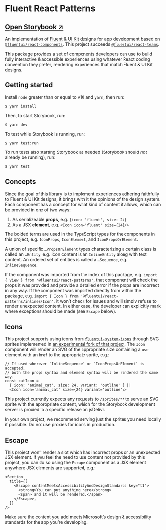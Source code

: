 # Fluent React Patterns

## [Open Storybook ↗︎][storybook]

An implementation of [Fluent][figma-fluent] & [UI Kit][figma-uikit] designs for app development based on [`@fluentui/react-components`][fluentui-v9]. This project succeeds [`@fluentui/react-teams`][react-teams].

This package provides a set of components developers can use to build fully interactive & accessible experiences using whatever React coding convention they prefer, rendering experiences that match Fluent & UI Kit designs.

## Getting started

Install `node` greater than or equal to v10 and `yarn`, then run:

```shell
$ yarn install
```

Then, to start Storybook, run:

```shell
$ yarn dev
```

To test while Storybook is running, run:

```shell
$ yarn test:run
```

To run tests also starting Storybook as needed (Storybook should _not_ already be running), run:

```shell
$ yarn test
```

## Concepts

Since the goal of this library is to implement experiences adhering faithfully to Fluent & UI Kit designs, it brings with it the opinions of the design system. Each component has a concept for what kind of content it allows, which can be provided in one of two ways:

1. As serializeable **props**, e.g. `{icon: 'fluent', size: 24}`
1. As a JSX **element**, e.g. `<Icon icon='fluent' size={24}/>`

The bolded terms are used in the TypeScript types for the components in this project, e.g. `IconProps`, `IconElement`, and `IconPropsOrElement`.

A union of specific `…PropsOrElement` types characterizing a certain class is called an `…Entity`, e.g. icon content is an `InlineEntity` along with text content. An ordered set of entities is called a `…Sequence`, e.g. `InlineSequence`.

If the component was imported from the index of this package, e.g. `import { View } from '@fluentui/react-patterns'`, that component will check the props it was provided and provide a detailed error if the props are incorrect in any way. If the component was imported directly from within the package, e.g. `import { Icon } from '@fluentui/react-patterns/inlines/Icon'`, it won’t check for issues and will simply refuse to render unexpected content. In either case, the developer can explicitly mark where exceptions should be made (see `Escape` below).

## Icons

This project supports using icons from [`fluentui-system-icons`][fluent-icons] through SVG sprites implemented in [an experimental fork of that project](https://github.com/thure/fluentui-system-icons/tree/master/packages/svg-sprites). The `Icon` component will render an SVG of the appropriate size containing a `use` element with an `href` to the appropriate sprite, e.g.:

```tsx
// If used wherever `InlineSequence` or `IconPropsOrElement` is accepted,
// both the props syntax and element syntax will be rendered the same way.
const catIcon =
  { icon: 'animal_cat', size: 24, variant: 'outline' } ||
  <Icon icon='animal_cat' size={24} variant='outline'/>
```

This project currently expects any requests to `/sprites/**` to serve an SVG sprite with the appropriate content, which for the Storybook development server is proxied to a specific release on jsDelivr.

In your own project, we recommend serving just the sprites you need locally if possible. Do not use proxies for icons in production.

## Escape

This project won’t render a slot which has incorrect props or an unexpected JSX element. If you feel the need to use content not provided by this project, you can do so using the `Escape` component as a JSX element anywhere JSX elements are supported, e.g.:

```tsx
<Section
  title={[
    <Escape contentMeetsAccessibilityAndDesignStandards key="t1">
      <strong>You can put anything here</strong>
      <span> and it will be rendered.</span>
    </Escape>,
  ]}
/>
```

Make sure the content you add meets Microsoft’s design & accessibility standards for the app you’re developing.

[figma-fluent]: https://www.figma.com/community/file/836828295772957889/Microsoft-Fluent-Web
[figma-uikit]: https://www.figma.com/community/file/916836509871353159/Microsoft-Teams-UI-Kit
[fluent-icons]: https://github.com/microsoft/fluentui-system-icons
[fluentui-v9]: https://www.npmjs.com/package/@fluentui/react-components
[react-teams]: https://www.npmjs.com/package/@fluentui/react-teams
[storybook]: https://staging--6168794438f17a003a2f124a.chromatic.com
